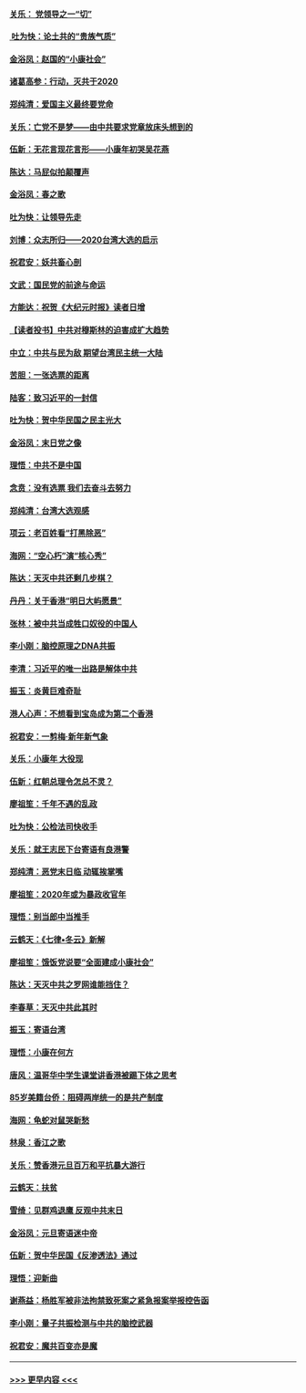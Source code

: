 #### [关乐： 党领导之一“切”](../pages/nsc993/n11804505.md?t=01191933) 
#### [ 吐为快：论土共的“贵族气质”](../pages/nsc993/n11804490.md?t=01191933) 
#### [金浴凤：赵国的“小康社会”](../pages/nsc993/n11804452.md?t=01191933) 
#### [诸葛高参：行动，灭共于2020](../pages/nsc993/n11804120.md?t=01191933) 
#### [郑纯清：爱国主义最终要党命](../pages/nsc993/n11802197.md?t=01191933) 
#### [关乐：亡党不是梦——由中共要求党章放床头想到的](../pages/nsc993/n11802156.md?t=01191933) 
#### [伍新：无花言现花言形——小康年初哭吴花燕](../pages/nsc993/n11800044.md?t=01191933) 
#### [陈达：马屁似拍颠覆声](../pages/nsc993/n11800010.md?t=01191933) 
#### [金浴凤：春之歌](../pages/nsc993/n11797687.md?t=01191933) 
#### [吐为快：让领导先走](../pages/nsc993/n11797512.md?t=01191933) 
#### [刘博：众志所归——2020台湾大选的启示](../pages/nsc993/n11796878.md?t=01191933) 
#### [祝君安：妖共畜心剖](../pages/nsc993/n11794273.md?t=01191933) 
#### [文武：国民党的前途与命运](../pages/nsc993/n11794198.md?t=01191933) 
#### [方能达：祝贺《大纪元时报》读者日增](../pages/nsc993/n11793807.md?t=01191933) 
#### [【读者投书】中共对穆斯林的迫害成扩大趋势](../pages/nsc993/n11791371.md?t=01191933) 
#### [中立：中共与民为敌 期望台湾民主统一大陆](../pages/nsc993/n11790392.md?t=01191933) 
#### [苦胆：一张选票的距离](../pages/nsc993/n11788914.md?t=01191933) 
#### [陆客：致习近平的一封信](../pages/nsc993/n11788867.md?t=01191933) 
#### [吐为快：贺中华民国之民主光大](../pages/nsc993/n11788618.md?t=01191933) 
#### [金浴凤：末日党之像](../pages/nsc993/n11787475.md?t=01191933) 
#### [理悟：中共不是中国](../pages/nsc993/n11787463.md?t=01191933) 
#### [念贲：没有选票  我们去奋斗去努力](../pages/nsc993/n11787398.md?t=01191933) 
#### [郑纯清：台湾大选观感](../pages/nsc993/n11786210.md?t=01191933) 
#### [项云：老百姓看“打黑除恶”](../pages/nsc993/n11785398.md?t=01191933) 
#### [海网：“空心朽”演“核心秀”](../pages/nsc993/n11783874.md?t=01191933) 
#### [陈达：天灭中共还剩几步棋？](../pages/nsc993/n11783719.md?t=01191933) 
#### [丹丹：关于香港“明日大屿愿景”](../pages/nsc993/n11783273.md?t=01191933) 
#### [张林：被中共当成牲口奴役的中国人](../pages/nsc993/n11782397.md?t=01191933) 
#### [李小刚：脑控原理之DNA共振](../pages/nsc993/n11780962.md?t=01191933) 
#### [李清：习近平的唯一出路是解体中共](../pages/nsc993/n11780866.md?t=01191933) 
#### [振玉：炎黄巨难奇耻](../pages/nsc993/n11779632.md?t=01191933) 
#### [港人心声：不想看到宝岛成为第二个香港](../pages/nsc993/n11778817.md?t=01191933) 
#### [祝君安：一剪梅‧新年新气象](../pages/nsc993/n11776340.md?t=01191933) 
#### [关乐：小康年 大役现](../pages/nsc993/n11774213.md?t=01191933) 
#### [伍新：红朝总理令怎总不灵？](../pages/nsc993/n11770813.md?t=01191933) 
#### [廖祖笙：千年不遇的乱政](../pages/nsc993/n11770373.md?t=01191933) 
#### [吐为快：公检法司快收手](../pages/nsc993/n11770359.md?t=01191933) 
#### [关乐：就王志民下台寄语有良港警](../pages/nsc993/n11769903.md?t=01191933) 
#### [郑纯清：恶党末日临 动辄挨掌嘴](../pages/nsc993/n11769356.md?t=01191933) 
#### [廖祖笙：2020年或为暴政收官年](../pages/nsc993/n11768216.md?t=01191933) 
#### [理悟：别当郎中当推手](../pages/nsc993/n11768243.md?t=01191933) 
#### [云鹤天：《七律▪冬云》新解](../pages/nsc993/n11768204.md?t=01191933) 
#### [廖祖笙：饿饭党说要“全面建成小康社会”](../pages/nsc993/n11767482.md?t=01191933) 
#### [陈达：天灭中共之罗网谁能挡住？](../pages/nsc993/n11767465.md?t=01191933) 
#### [李春草：天灭中共此其时](../pages/nsc993/n11767452.md?t=01191933) 
#### [振玉：寄语台湾](../pages/nsc993/n11767432.md?t=01191933) 
#### [理悟：小康在何方](../pages/nsc993/n11767394.md?t=01191933) 
#### [唐风：温哥华中学生课堂讲香港被踢下体之思考](../pages/nsc993/n11766848.md?t=01191933) 
#### [85岁美籍台侨：阻碍两岸统一的是共产制度](../pages/nsc993/n11765043.md?t=01191933) 
#### [海网：龟蛇对鼠哭新愁](../pages/nsc993/n11764895.md?t=01191933) 
#### [林泉：香江之歌](../pages/nsc993/n11764415.md?t=01191933) 
#### [关乐：赞香港元旦百万和平抗暴大游行](../pages/nsc993/n11764382.md?t=01191933) 
#### [云鹤天：扶贫](../pages/nsc993/n11764245.md?t=01191933) 
#### [雪绮：见群鸡退鹰  反观中共末日](../pages/nsc993/n11762112.md?t=01191933) 
#### [金浴凤：元旦寄语迷中帝](../pages/nsc993/n11761788.md?t=01191933) 
#### [伍新：贺中华民国《反渗透法》通过](../pages/nsc993/n11761994.md?t=01191933) 
#### [理悟：迎新曲](../pages/nsc993/n11761152.md?t=01191933) 
#### [谢燕益：杨胜军被非法拘禁致死案之紧急报案举报控告函](../pages/nsc993/n11756134.md?t=01191933) 
#### [李小刚：量子共振检测与中共的脑控武器](../pages/nsc993/n11754518.md?t=01191933) 
#### [祝君安：魔共百变亦是魔](../pages/nsc993/n11754469.md?t=01191933) 

----
#### [ >>> 更早内容 <<< ](../indexes/nsc993-earlier.md)

